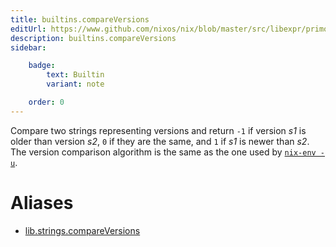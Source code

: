 ```yaml
---
title: builtins.compareVersions
editUrl: https://www.github.com/nixos/nix/blob/master/src/libexpr/primops.cc
description: builtins.compareVersions
sidebar:

    badge:
        text: Builtin
        variant: note

    order: 0
---
```


Compare two strings representing versions and return `-1` if
version *s1* is older than version *s2*, `0` if they are the same,
and `1` if *s1* is newer than *s2*. The version comparison
algorithm is the same as the one used by [`nix-env
-u`](../command-ref/nix-env.md#operation---upgrade).


# Aliases

- [lib.strings.compareVersions](reference/lib/strings/lib-strings-compareVersions)


